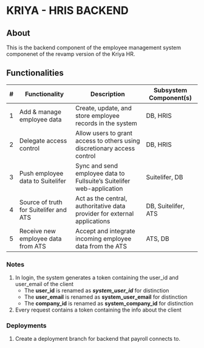 # KRIYA - HRIS BACKEND

## About
This is the backend component of the  employee management system componenet of the revamp version of the Kriya HR.

## Functionalities

| # | Functionality                                           | Description                                                                 | Subsystem Component(s)           |
|---|----------------------------------------------------------|-----------------------------------------------------------------------------|----------------------------------|
| 1 | Add & manage employee data                              | Create, update, and store employee records in the system                    | DB, HRIS                         |
| 2 | Delegate access control                                  | Allow users to grant access to others using discretionary access control   | DB, HRIS                         |
| 3 | Push employee data to Suitelifer                        | Sync and send employee data to Fullsuite’s Suitelifer web-application      | Suitelifer, DB                   |
| 4 | Source of truth for Suitelifer and ATS                  | Act as the central, authoritative data provider for external applications  | DB, Suitelifer, ATS              |
| 5 | Receive new employee data from ATS                      | Accept and integrate incoming employee data from the ATS                   | ATS, DB                          |


### Notes
1) In login, the system generates a token containing the user_id and user_email of the client
    - The **user_id** is renamed as ***system_user_id*** for distinction
    - The **user_email** is renamed as **system_user_email** for distinction
    - The **company_id** is renamed as **system_company_id** for distinction
2) Every request contains a token containing the info about the client


### Deployments
1) Create a deployment branch for backend that payroll connects to. 